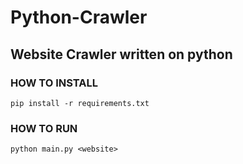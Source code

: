 # Python-Crawler

## Website Crawler written on python

### HOW TO INSTALL

```shell
pip install -r requirements.txt
```

### HOW TO RUN

```shell
python main.py <website>
```
